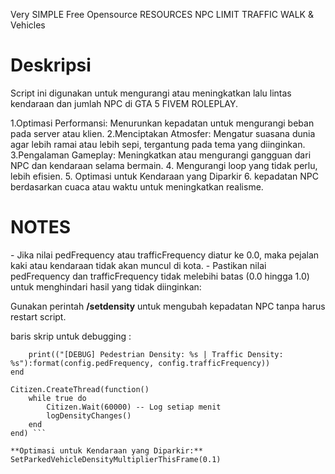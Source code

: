 Very SIMPLE Free Opensource RESOURCES NPC LIMIT TRAFFIC WALK & Vehicles 

<h1>Deskripsi</h1>
Script ini digunakan untuk mengurangi atau meningkatkan lalu lintas kendaraan dan jumlah NPC di GTA 5 FIVEM ROLEPLAY.

1.Optimasi Performansi: Menurunkan kepadatan untuk mengurangi beban pada server atau klien.
2.Menciptakan Atmosfer: Mengatur suasana dunia agar lebih ramai atau lebih sepi, tergantung pada tema yang diinginkan.
3.Pengalaman Gameplay: Meningkatkan atau mengurangi gangguan dari NPC dan kendaraan selama bermain.
4. Mengurangi loop yang tidak perlu, lebih efisien.
5. Optimasi untuk Kendaraan yang Diparkir
6. kepadatan NPC berdasarkan cuaca atau waktu untuk meningkatkan realisme.

<H1>NOTES</H1>
- Jika nilai pedFrequency atau trafficFrequency diatur ke 0.0, maka pejalan kaki atau kendaraan tidak akan muncul di kota.
- Pastikan nilai pedFrequency dan trafficFrequency tidak melebihi batas (0.0 hingga 1.0) untuk menghindari hasil yang tidak diinginkan:

Gunakan perintah **/setdensity** untuk mengubah kepadatan NPC tanpa harus restart script.

baris skrip untuk debugging :
``` local function logDensityChanges()
    print(("[DEBUG] Pedestrian Density: %s | Traffic Density: %s"):format(config.pedFrequency, config.trafficFrequency))
end

Citizen.CreateThread(function()
    while true do
        Citizen.Wait(60000) -- Log setiap menit
        logDensityChanges()
    end
end) ```

**Optimasi untuk Kendaraan yang Diparkir:**
SetParkedVehicleDensityMultiplierThisFrame(0.1)
